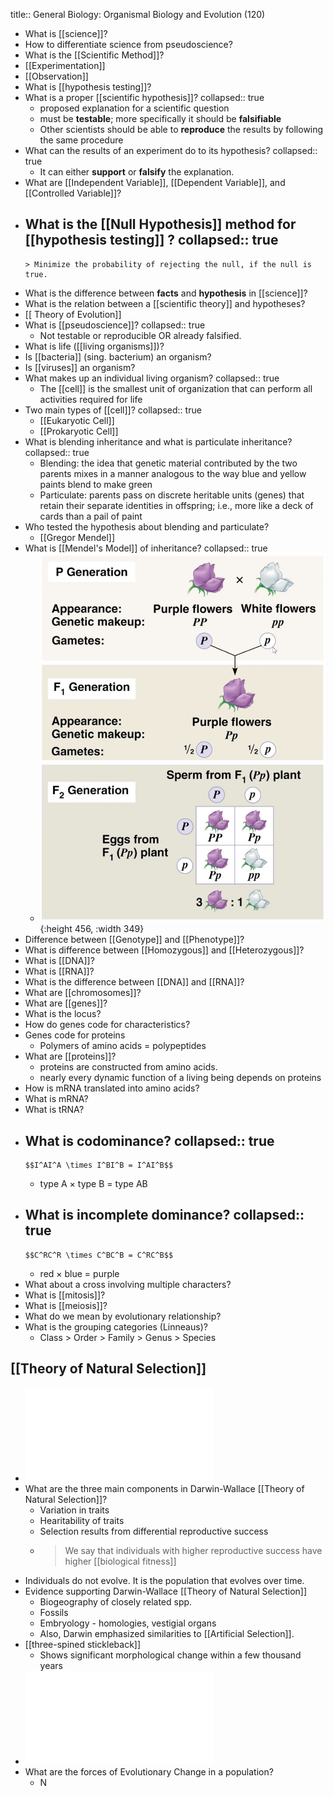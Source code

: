 title:: General Biology: Organismal Biology and Evolution (120)

- What is [[science]]?
- How to differentiate science from pseudoscience?
- What is the [[Scientific Method]]?
- [[Experimentation]]
- [[Observation]]
- What is [[hypothesis testing]]?
- What is a proper [[scientific hypothesis]]?
  collapsed:: true
	- proposed explanation for a scientific question
	- must be **testable**; more specifically it should be **falsifiable**
	- Other scientists should be able to **reproduce** the results by following the same procedure
- What can the results of an experiment do to its hypothesis?
  collapsed:: true
	- It can either **support** or **falsify** the explanation.
- What are [[Independent Variable]], [[Dependent Variable]], and [[Controlled Variable]]?
- What is the [[Null Hypothesis]] method for [[hypothesis testing]] ?
  collapsed:: true
	-
	  > Minimize the probability of rejecting the null, if the null is true.
- What is the difference between **facts** and **hypothesis** in [[science]]?
- What is the relation between a [[scientific theory]] and hypotheses?
- [[ Theory of Evolution]]
- What is [[pseudoscience]]?
  collapsed:: true
	- Not testable or reproducible OR already falsified.
- What is life ([[living organisms]])?
- Is [[bacteria]] (sing. bacterium) an organism?
- Is [[viruses]] an organism?
- What makes up an individual living organism?
  collapsed:: true
	- The [[cell]] is the smallest unit of organization that can perform all activities required for life
- Two main types of [[cell]]?
  collapsed:: true
	- [[Eukaryotic Cell]]
	- [[Prokaryotic Cell]]
- What is blending inheritance and what is particulate inheritance?
  collapsed:: true
	- Blending: the idea that genetic material contributed by the two parents mixes in a manner analogous to the way blue and yellow paints blend to make green
	- Particulate: parents pass on discrete heritable units (genes) that retain their separate identities in offspring; i.e., more like a deck of cards than a pail of paint
- Who tested the hypothesis about blending and particulate?
	- [[Gregor Mendel]]
- What is [[Mendel's Model]] of inheritance?
  collapsed:: true
	- ![image.png](../assets/image_1630515352591_0.png){:height 456, :width 349}
- Difference between [[Genotype]] and [[Phenotype]]?
- What is difference between [[Homozygous]] and [[Heterozygous]]?
- What is [[DNA]]?
- What is [[RNA]]?
- What is the difference between [[DNA]] and [[RNA]]?
- What are [[chromosomes]]?
- What are [[genes]]?
- What is the locus?
- How do genes code for characteristics?
- Genes code for proteins
	- Polymers of amino acids = polypeptides
- What are [[proteins]]?
	- proteins are constructed from amino acids.
	- nearly every dynamic function of a living being depends on proteins
- How is mRNA translated into amino acids?
- What is mRNA?
- What is tRNA?
- What is codominance?
  collapsed:: true
	-
	  $$I^AI^A \times I^BI^B = I^AI^B$$
	- type A $\times$ type B = type AB
- What is incomplete dominance?
  collapsed:: true
	-
	  $$C^RC^R \times C^BC^B = C^RC^B$$
	- red $\times$ blue = purple
- What about a cross involving multiple characters?
- What is [[mitosis]]?
- What is [[meiosis]]?
- What do we mean by evolutionary relationship?
- What is the grouping categories (Linneaus)?
	- Class > Order > Family > Genus > Species
## [[Theory of Natural Selection]]
- ![Lecture_07.pdf](../assets/Lecture_07_1631394632776_0.pdf)
- What are the three main components in Darwin-Wallace [[Theory of Natural Selection]]?
	- Variation in traits
	- Hearitability of traits
	- Selection results from differential reproductive success
	-
	  > We say that individuals with higher reproductive success have higher [[biological fitness]]
- Individuals do not evolve. It is the population that evolves over time.
- Evidence supporting Darwin-Wallace [[Theory of Natural Selection]]
	- Biogeography of closely related spp.
	- Fossils
	- Embryology - homologies, vestigial organs
	- Also, Darwin emphasized similarities to [[Artificial Selection]].
- [[three-spined stickleback]]
	- Shows significant morphological change within a few thousand years
- ![Lecture_08.pdf](../assets/Lecture_08_1631394309130_0.pdf)
- What are the forces of Evolutionary Change in a population?
	- N